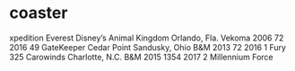 # coaster
xpedition Everest	Disney’s Animal Kingdom	Orlando, Fla.	Vekoma	2006	72	2016
49	GateKeeper	Cedar Point	Sandusky, Ohio	B&M	2013	72	2016
1	Fury 325	Carowinds	Charlotte, N.C.	B&M	2015	1354	2017
2	Millennium Force
